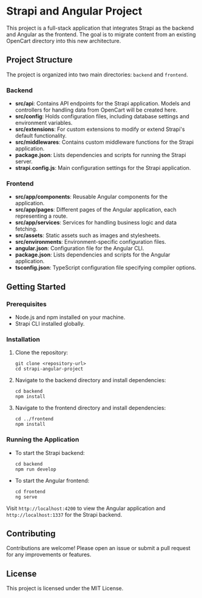 # Strapi and Angular Project

This project is a full-stack application that integrates Strapi as the backend and Angular as the frontend. The goal is to migrate content from an existing OpenCart directory into this new architecture.

## Project Structure

The project is organized into two main directories: `backend` and `frontend`.

### Backend

- **src/api**: Contains API endpoints for the Strapi application. Models and controllers for handling data from OpenCart will be created here.
- **src/config**: Holds configuration files, including database settings and environment variables.
- **src/extensions**: For custom extensions to modify or extend Strapi's default functionality.
- **src/middlewares**: Contains custom middleware functions for the Strapi application.
- **package.json**: Lists dependencies and scripts for running the Strapi server.
- **strapi.config.js**: Main configuration settings for the Strapi application.

### Frontend

- **src/app/components**: Reusable Angular components for the application.
- **src/app/pages**: Different pages of the Angular application, each representing a route.
- **src/app/services**: Services for handling business logic and data fetching.
- **src/assets**: Static assets such as images and stylesheets.
- **src/environments**: Environment-specific configuration files.
- **angular.json**: Configuration file for the Angular CLI.
- **package.json**: Lists dependencies and scripts for the Angular application.
- **tsconfig.json**: TypeScript configuration file specifying compiler options.

## Getting Started

### Prerequisites

- Node.js and npm installed on your machine.
- Strapi CLI installed globally.

### Installation

1. Clone the repository:
   ```
   git clone <repository-url>
   cd strapi-angular-project
   ```

2. Navigate to the backend directory and install dependencies:
   ```
   cd backend
   npm install
   ```

3. Navigate to the frontend directory and install dependencies:
   ```
   cd ../frontend
   npm install
   ```

### Running the Application

- To start the Strapi backend:
  ```
  cd backend
  npm run develop
  ```

- To start the Angular frontend:
  ```
  cd frontend
  ng serve
  ```

Visit `http://localhost:4200` to view the Angular application and `http://localhost:1337` for the Strapi backend.

## Contributing

Contributions are welcome! Please open an issue or submit a pull request for any improvements or features.

## License

This project is licensed under the MIT License.